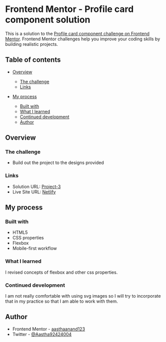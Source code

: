 # Frontend Mentor - Profile card component solution

This is a solution to the [Profile card component challenge on Frontend Mentor](https://www.frontendmentor.io/challenges/profile-card-component-cfArpWshJ). Frontend Mentor challenges help you improve your coding skills by building realistic projects.

## Table of contents

- [Overview](#overview)

  - [The challenge](#the-challenge)
  - [Links](#links)

- [My process](#my-process)
  - [Built with](#built-with)
  - [What I learned](#what-i-learned)
  - [Continued development](#continued-development)
  - [Author](#author)

## Overview

### The challenge

- Build out the project to the designs provided

### Links

- Solution URL: [Project-3](https://github.com/aasthaanand123/Project-3)
- Live Site URL: [Netlify](https://profilecard1.netlify.app/)

## My process

### Built with

- HTML5
- CSS properties
- Flexbox
- Mobile-first workflow

### What I learned

I revised concepts of flexbox and other css properties.

### Continued development

I am not really comfortable with using svg images so I will try to incorporate that in my practice so that I am able to work with them.

## Author

- Frontend Mentor - [aasthaanand123](https://www.frontendmentor.io/profile/aasthaanand123)
- Twitter - [@Aastha92424004](https://www.twitter.com/@Aastha92424004)
